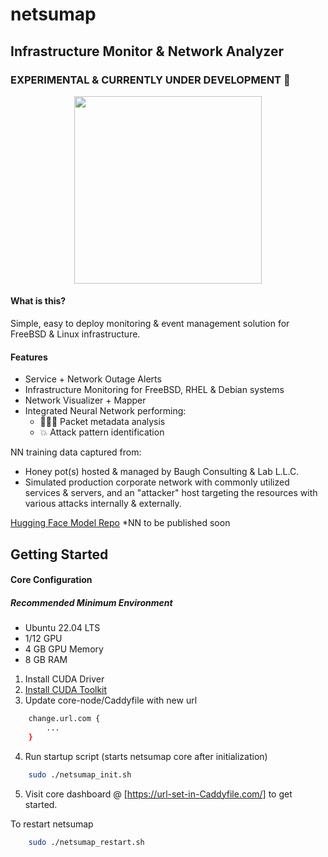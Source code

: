 # netsumap

## Infrastructure Monitor & Network Analyzer
### EXPERIMENTAL & CURRENTLY UNDER DEVELOPMENT 🔬 
<p align="center">
  <img width="300" height="300" src="https://github.com/BCL-FOSS/net-con.ai/blob/experimental/netsumapicon.png?raw=true">
</p>

#### What is this?
Simple, easy to deploy monitoring & event management solution for FreeBSD & Linux infrastructure. 

#### Features
- Service + Network Outage Alerts
- Infrastructure Monitoring for FreeBSD, RHEL & Debian systems
- Network Visualizer + Mapper
- Integrated Neural Network performing:
    + 👨🏽‍💻 Packet metadata analysis 
    + 💥 Attack pattern identification 

NN training data captured from: 
- Honey pot(s) hosted & managed by Baugh Consulting & Lab L.L.C.
- Simulated production corporate network with commonly utilized services & servers, and an "attacker" host targeting the resources with various attacks internally & externally.

[Hugging Face Model Repo](https://huggingface.co/bclai) *NN to be published soon

## Getting Started
#### Core Configuration

##### Recommended Minimum Environment
- Ubuntu 22.04 LTS
- 1/12 GPU 
- 4 GB GPU Memory 
- 8 GB RAM

1. Install CUDA Driver
2. [Install CUDA Toolkit](https://developer.nvidia.com/cuda-downloads?target_os=Linux&target_arch=x86_64&Distribution=Ubuntu&target_version=22.04&target_type=runfile_local)
3. Update core-node/Caddyfile with new url
```bash
    change.url.com {
        ...
    }
```
4. Run startup script (starts netsumap core after initialization)
```bash
    sudo ./netsumap_init.sh
```
5. Visit core dashboard @ [https://url-set-in-Caddyfile.com/] to get started.

To restart netsumap 
```bash
    sudo ./netsumap_restart.sh
```










